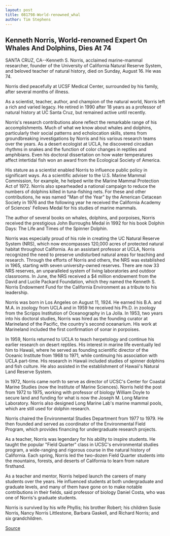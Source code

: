 ```yaml
---
layout: post
title: 081798-World-renowned_whal
author: Tim Stephens
---
```


## Kenneth Norris, World-renowned Expert On Whales And Dolphins, Dies At 74

SANTA CRUZ, CA--Kenneth S. Norris, acclaimed marine-mammal researcher, founder of the University of California Natural Reserve System, and beloved teacher of natural history, died on Sunday, August 16\. He was 74.

Norris died peacefully at UCSF Medical Center, surrounded by his family, after several months of illness.

As a scientist, teacher, author, and champion of the natural world, Norris left a rich and varied legacy. He retired in 1990 after 18 years as a professor of natural history at UC Santa Cruz, but remained active until recently.

Norris's research contributions alone reflect the remarkable range of his accomplishments. Much of what we know about whales and dolphins, particularly their social patterns and echolocation skills, stems from groundbreaking investigations by Norris and his various research teams over the years. As a desert ecologist at UCLA, he discovered circadian rhythms in snakes and the function of color changes in reptiles and amphibians. Even his doctoral dissertation on how water temperatures affect intertidal fish won an award from the Ecological Society of America.

His stature as a scientist enabled Norris to influence public policy in significant ways. As a scientific adviser to the U.S. Marine Mammal Commission, for example, he helped write the Marine Mammal Protection Act of 1972. Norris also spearheaded a national campaign to reduce the numbers of dolphins killed in tuna-fishing nets. For these and other contributions, he was named "Man of the Year" by the American Cetacean Society in 1976 and the following year he received the California Academy of Sciences' Fellows Medal for his studies of marine mammals.

The author of several books on whales, dolphins, and porpoises, Norris received the prestigious John Burroughs Medal in 1992 for his book Dolphin Days: The Life and Times of the Spinner Dolphin.

Norris was especially proud of his role in creating the UC Natural Reserve System (NRS), which now encompasses 120,000 acres of protected natural habitat throughout California. As an assistant professor at UCLA, Norris recognized the need to preserve undisturbed natural areas for teaching and research. Through the efforts of Norris and others, the NRS was established in 1965, starting with seven university-owned reserves. There are now 33 NRS reserves, an unparalleled system of living laboratories and outdoor classrooms. In June, the NRS received a $4 million endowment from the David and Lucile Packard Foundation, which they named the Kenneth S. Norris Endowment Fund for the California Environment as a tribute to his leadership.

Norris was born in Los Angeles on August 11, 1924. He earned his B.A. and M.A. in zoology from UCLA and in 1959 he received his Ph.D. in zoology from the Scripps Institution of Oceanography in La Jolla. In 1953, two years into his doctoral studies, Norris was hired as the founding curator at Marineland of the Pacific, the country's second oceanarium. His work at Marineland included the first confirmation of sonar in porpoises.

In 1959, Norris returned to UCLA to teach herpetology and continue his earlier research on desert reptiles. His interest in marine life eventually led him to Hawaii, where he served as founding scientific director of the Oceanic Institute from 1968 to 1971, while continuing his association with UCLA part-time. His research in Hawaii included studies of spinner dolphins and fish culture. He also assisted in the establishment of Hawaii's Natural Land Reserve System.

In 1972, Norris came north to serve as director of UCSC's Center for Coastal Marine Studies (now the Institute of Marine Sciences). Norris held the post from 1972 to 1975, working with professor of biology William Doyle to secure land and funding for what is now the Joseph M. Long Marine Laboratory. Norris also designed Long Marine Lab's marine mammal pools, which are still used for dolphin research.

Norris chaired the Environmental Studies Department from 1977 to 1979\. He then founded and served as coordinator of the Environmental Field Program, which provides financing for undergraduate research projects.

As a teacher, Norris was legendary for his ability to inspire students. He taught the popular "Field Quarter" class in UCSC's environmental studies program, a wide-ranging and rigorous course in the natural history of California. Each spring, Norris led the two-dozen Field Quarter students into the mountains, forests, and deserts of California to learn from nature firsthand.

As a teacher and mentor, Norris helped launch the careers of many students over the years. He influenced students at both undergraduate and graduate levels, and many of them have gone on to make notable contributions in their fields, said professor of biology Daniel Costa, who was one of Norris's graduate students.

Norris is survived by his wife Phyllis; his brother Robert; his children Susie Norris, Nancy Norris Littlestone, Barbara Gaskell, and Richard Norris; and six grandchildren.

[Source](http://www1.ucsc.edu/news_events/press_releases/archive/98-99/08-98/081798-World-renowned_whal.html "Permalink to 081798-World-renowned_whal")